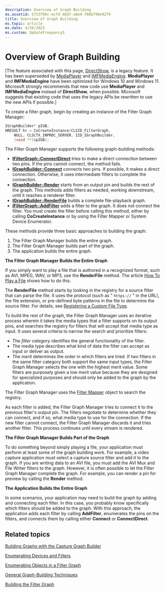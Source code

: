 ```yaml
---
description: Overview of Graph Building
ms.assetid: 5753f06c-ecfd-48d7-a8e9-768b798e9279
title: Overview of Graph Building
ms.topic: article
ms.date: 4/26/2023
ms.custom: UpdateFrequency5
---
```


# Overview of Graph Building

\[The feature associated with this page, [DirectShow](/windows/win32/directshow/directshow), is a legacy feature. It has been superseded by [MediaPlayer](/uwp/api/Windows.Media.Playback.MediaPlayer) and [IMFMediaEngine](/windows/win32/api/mfmediaengine/nn-mfmediaengine-imfmediaengine). **MediaPlayer** and **IMFMediaEngine** have been optimized for Windows 10 and Windows 11. Microsoft strongly recommends that new code use **MediaPlayer** and **IMFMediaEngine** instead of **DirectShow**, when possible. Microsoft suggests that existing code that uses the legacy APIs be rewritten to use the new APIs if possible.\]

To create a filter graph, begin by creating an instance of the Filter Graph Manager:


```C++
IGraphBuilder* pIGB;
HRESULT hr = CoCreateInstance(CLSID_FilterGraph,
    NULL, CLSCTX_INPROC_SERVER, IID_IGraphBuilder,
    (void **)&pIGB);
```



The Filter Graph Manager supports the following graph-building methods:

-   [**IFilterGraph::ConnectDirect**](/windows/desktop/api/Strmif/nf-strmif-ifiltergraph-connectdirect) tries to make a direct connection between two pins. If the pins cannot connect, the method fails.
-   [**IGraphBuilder::Connect**](/windows/desktop/api/Strmif/nf-strmif-igraphbuilder-connect) connects two pins. If possible, it makes a direct connection. Otherwise, it uses intermediate filters to complete the connection.
-   [**IGraphBuilder::Render**](/windows/desktop/api/Strmif/nf-strmif-igraphbuilder-render) starts from an output pin and builds the rest of the graph. This methods adds filters as needed, working downstream, until it reaches a renderer filter.
-   [**IGraphBuilder::RenderFile**](/windows/desktop/api/Strmif/nf-strmif-igraphbuilder-renderfile) builds a complete file-playback graph.
-   [**IFilterGraph::AddFilter**](/windows/desktop/api/Strmif/nf-strmif-ifiltergraph-addfilter) adds a filter to the graph. It does not connect the filter. You must create the filter before calling this method, either by calling **CoCreateInstance** or by using the Filter Mapper or System Device Enumerator.

These methods provide three basic approaches to building the graph:

1.  The Filter Graph Manager builds the entire graph.
2.  The Filter Graph Manager builds part of the graph.
3.  The application builds the entire graph.

**The Filter Graph Manager Builds the Entire Graph**

If you simply want to play a file that is authored in a recognized format, such as AVI, MPEG, WAV, or MP3, use the **RenderFile** method. The article [How To Play a File](how-to-play-a-file.md) shows how to do this.

The **RenderFile** method starts by looking in the registry for a source filter that can parse the file. It uses the protocol (such as " `https://` " in the URL), the file extension, or pre-defined byte patterns in the file to determine the source filter. For details, see [Registering a Custom File Type](registering-a-custom-file-type.md).

To build the rest of the graph, the Filter Graph Manager uses an iterative process wherein it takes the media types that a filter supports on its output pins, and searches the registry for filters that will accept that media type as input. It uses several criteria to narrow the search and prioritize filters:

-   The *filter category* identifies the general functionality of the filter.
-   The media type describes what kind of data the filter can accept as input or deliver as output.
-   The *merit* determines the order in which filters are tried. If two filters in the same filter category both support the same input types, the Filter Graph Manager selects the one with the highest merit value. Some filters are purposely given a low merit value because they are designed for specialized purposes and should only be added to the graph by the application.

The Filter Graph Manager uses the [Filter Mapper](filter-mapper.md) object to search the registry.

As each filter is added, the Filter Graph Manager tries to connect it to the previous filter's output pin. The filters negotiate to determine whether they can connect, and if so, what media type to use for the connection. If the new filter cannot connect, the Filter Graph Manager discards it and tries another filter. This process continues until every stream is rendered.

**The Filter Graph Manager Builds Part of the Graph**

To do something beyond simply playing a file, your application must perform at least some of the graph building work. For example, a video capture application must select a capture source filter and add it to the graph. If you are writing data to an AVI file, you must add the AVI Mux and File Writer filters to the graph. However, it is often possible to let the Filter Graph Manager complete the graph. For example, you can render a pin for preview by calling the **Render** method.

**The Application Builds the Entire Graph**

In some scenarios, your application may need to build the graph by adding and connecting each filter. In this case, you probably know specifically which filters should be added to the graph. With this approach, the application adds each filter by calling **AddFilter**, enumerates the pins on the filters, and connects them by calling either **Connect** or **ConnectDirect**.

## Related topics

<dl> <dt>

[Building Graphs with the Capture Graph Builder](building-graphs-with-the-capture-graph-builder.md)
</dt> <dt>

[Enumerating Devices and Filters](enumerating-devices-and-filters.md)
</dt> <dt>

[Enumerating Objects in a Filter Graph](enumerating-objects-in-a-filter-graph.md)
</dt> <dt>

[General Graph-Building Techniques](general-graph-building-techniques.md)
</dt> <dt>

[Building the Filter Graph](building-the-filter-graph.md)
</dt> </dl>

 

 



